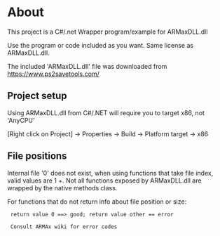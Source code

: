 ﻿# About
This project is a C#/.net Wrapper program/example for ARMaxDLL.dll

Use the program or code included as you want. 
Same license as ARMaxDLL.dll.

The included 'ARMaxDLL.dll' file was downloaded from https://www.ps2savetools.com/

## Project setup 
Using ARMaxDLL.dll from C#/.NET will require you to target x86, not 'AnyCPU'

[Right click on Project] -> Properties -> Build -> Platform target -> x86


## File positions 
Internal file '0' does not exist, when using functions that take file index, valid values are 1 +.
Not all functions exposed by ARMaxDLL.dll are wrapped by the native methods class.

For functions that do not return info about file position or size:

	 return value 0 ==> good; return value other == error 
	 
	 Consult ARMAx wiki for error codes
